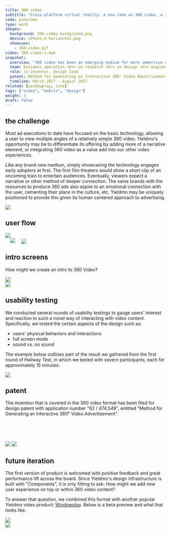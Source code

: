 ```yaml
---
title: 360 video
subtitle: "Cross-platform virtual reality: a new take on 360 video, a step closer to reality."
code: panorama
type: work
images:
  background: 360-video-background.png
  device: iPhone-X-horizontal.png
  showcase:
    - 360-video.gif
video: 360-video-2.mp4
snapshot:
  overview: "360 video has been an emerging medium for more immersive content experiences. It is currently the most accessible form of vitual reality technology (smartphone accessible, enhanced experience with google cardboard devices), bolstered by the relatively low cost 360 video cameras and well executed distribution platforms like Facebook and the New York Times. <br><br>This project aims to add Yieldmo's unique flavor to the experience and take the apodation even further: making it accessible virtually everywhere."
  team: business operation <br> ux research <br> ux design <br> engineering <br> marketing <br> data insights
  role: co-inventor, design lead
  patent: Method for Generating an Interactive 360° Video Advertisement (us 62/474,549)
  timeline: March 2017 - August 2017
related: [windowplay, zine]
tags: ["video", "mobile", "design"]
weight: 3
draft: false
---
```


## the challenge

Most ad executions to date have focused on the basic technology, allowing a user to view multiple angles of a relatively simple 360 video. Yieldmo's opportunity may be to differentiate its offering by adding more of a narrative element, or integrating 360 video as a value add into our other video experiences.

Like any brand new medium, simply showcasing the technology engages early adopters at first. The first film theaters would show a short clip of an oncoming train to entertain audiences. Eventually, viewers expect a narrative or other method of deeper connection. The same brands with the resources to produce 360 ads also aspire to an emotional connection with the user, cementing their place in the culture, etc. Yieldmo may be uniquely positioned to provide this given its human centered approach to advertising.

<div><img src="/work/panorama/360-context.png"></div>

## user flow

<div><img src="/work/panorama/360-video-user-flow.png"></div>

<div class="double clearfix">
	<img style="padding: 0 3%;" src="/work/panorama/preview-tactic-flow.jpg">
	<img style="vertical-align: bottom;" src="/work/panorama/engagement-tactic-screens.jpg">
</div>

## intro screens

How might we create an intro to 360 Video?

<div><img src="/work/panorama/intro-screen-a.png"></div>
<div><img src="/work/panorama/intro-screen-b.png"></div>

## usability testing

We conducted several rounds of usability testings to gauge users' interest and reaction to such a novel way of interacting with video content. Specifically, we tested the certain aspects of the design such as:

- users' physical behaviors and interactions
- full screen mode
- sound vs. no sound

The example below outlines part of the result we gathered from the first round of Hallway Test, in which we tested with severn participants, each for approximately 15 minutes.

<div><img src="/work/panorama/hallway-testing.jpg"></div>

## patent

The invention that is covered in the 360 video format has been filed for design patent with application number "62 / 474,549", entitled "Method for Generating an Interactive 360° Video Advertisement".


<div class="double clearfix">
	<img src="/work/panorama/mockup-w-hand.png">
	<img style="padding-top: 4rem;" src="/work/panorama/poster.png">
</div>


## future iteration

The first version of product is welcomed with positive feedback and great performance lift across the board. Since Yieldmo's design infrastructure is built with "Components", it is only fitting to ask: How might we add new user experience on top or within 360 video content?

To answer that question, we combined this format with another popular Yieldmo video product: [Windowplay](/work/windowplay/). Below is a beta preview and what that looks like.

<div><img src="/work/panorama/360-windowplay.gif"></div>
<div><img src="/work/panorama/future-iteration.png"></div>

